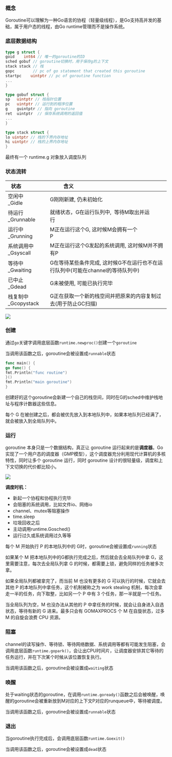 ### 概念

Goroutine可以理解为一种Go语言的协程（轻量级线程），是Go支持高并发的基础，属于用户态的线程，由Go runtime管理而不是操作系统。

### 底层数据结构

```GO
type g struct {
goid    int64 // 唯一的goroutine的ID
sched gobuf // goroutine切换时，用于保存g的上下文
stack stack // 栈
gopc        // pc of go statement that created this goroutine
startpc    uintptr // pc of goroutine function
...
}

type gobuf struct {
sp   uintptr // 栈指针位置
pc   uintptr // 运行到的程序位置
g    guintptr // 指向 goroutine
ret  uintptr  // 保存系统调用的返回值
...
}

type stack struct {
lo uintptr // 栈的下界内存地址
hi uintptr // 栈的上界内存地址
}
```

最终有一个 runtime.g 对象放入调度队列

### 状态流转

| 状态                | 含义                                                         |
| ------------------- | ------------------------------------------------------------ |
| 空闲中_Gidle        | G刚刚新建, 仍未初始化                                        |
| 待运行_Grunnable    | 就绪状态，G在运行队列中,  等待M取出并运行                    |
| 运行中_Grunning     | M正在运行这个G, 这时候M会拥有一个P                           |
| 系统调用中_Gsyscall | M正在运行这个G发起的系统调用, 这时候M并不拥有P               |
| 等待中_Gwaiting     | G在等待某些条件完成, 这时候G不在运行也不在运行队列中(可能在channel的等待队列中) |
| 已中止_Gdead        | G未被使用, 可能已执行完毕                                    |
| 栈复制中_Gcopystack | G正在获取一个新的栈空间并把原来的内容复制过去(用于防止GC扫描) |

![](https://image-1302243118.cos.ap-beijing.myqcloud.com/imgcdn/5.2.goroutine_state.jpg)

### 创建

通过`go`关键字调用底层函数`runtime.newproc()`创建一个`goroutine`

当调用该函数之后，goroutine会被设置成`runnable`状态

```go
func main() {
go func() {
fmt.Println("func routine")
}()
fmt.Println("main goroutine")
}
```

创建好的这个goroutine会新建一个自己的栈空间，同时在G的sched中维护栈地址与程序计数器这些信息。

每个 G 在被创建之后，都会被优先放入到本地队列中，如果本地队列已经满了，就会被放入到全局队列中。

### 运行

goroutine 本身只是一个数据结构，真正让 goroutine 运行起来的是**调度器**。Go 实现了一个用户态的调度器（GMP模型），这个调度器充分利用现代计算机的多核特性，同时让多个 goroutine 运行，同时 goroutine 设计的很轻量级，调度和上下文切换的代价都比较小。

![](https://image-1302243118.cos.ap-beijing.myqcloud.com/imgcdn/image-20220406201146142.png)

**调度时机：**

- 新起一个协程和协程执行完毕
- 会阻塞的系统调用，比如文件io、网络io
- channel、mutex等阻塞操作
- time.sleep
- 垃圾回收之后
- 主动调用runtime.Gosched()
- 运行过久或系统调用过久等等

每个 M 开始执行 P 的本地队列中的 G时，goroutine会被设置成`running`状态

如果某个 M 把本地队列中的G都执行完成之后，然后就会去全局队列中拿 G，这里需要注意，每次去全局队列拿 G 的时候，都需要上锁，避免同样的任务被多次拿。

如果全局队列都被拿完了，而当前 M 也没有更多的 G 可以执行的时候，它就会去其他 P 的本地队列中拿任务，这个机制被称之为 work stealing 机制，每次会拿走一半的任务，向下取整，比如另一个 P 中有 3 个任务，那一半就是一个任务。

当全局队列为空，M 也没办法从其他的 P 中拿任务的时候，就会让自身进入自选状态，等待有新的 G 进来。最多只会有 GOMAXPROCS 个 M 在自旋状态，过多 M 的自旋会浪费 CPU 资源。

### 阻塞

channel的读写操作、等待锁、等待网络数据、系统调用等都有可能发生阻塞，会调用底层函数`runtime.gopark()`，会让出CPU时间片，让调度器安排其它等待的任务运行，并在下次某个时候从该位置恢复执行。

当调用该函数之后，goroutine会被设置成`waiting`状态

### 唤醒

处于waiting状态的goroutine，在调用`runtime.goready()`函数之后会被唤醒，唤醒的goroutine会被重新放到M对应的上下文P对应的runqueue中，等待被调度。

当调用该函数之后，goroutine会被设置成`runnable`状态

### 退出

当goroutine执行完成后，会调用底层函数`runtime.Goexit()`

当调用该函数之后，goroutine会被设置成`dead`状态